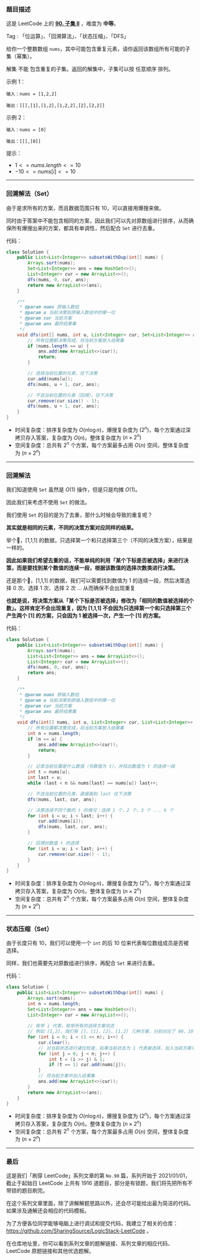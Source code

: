 ### 题目描述

这是 LeetCode 上的 **[90. 子集 II](https://leetcode-cn.com/problems/subsets-ii/solution/gong-shui-san-xie-yi-ti-shuang-jie-hui-s-g77q/)** ，难度为 **中等**。

Tag : 「位运算」、「回溯算法」、「状态压缩」、「DFS」



给你一个整数数组 `nums`，其中可能包含重复元素，请你返回该数组所有可能的子集（幂集）。

解集 不能 包含重复的子集。返回的解集中，子集可以按 任意顺序 排列。

示例 1：
```
输入：nums = [1,2,2]

输出：[[],[1],[1,2],[1,2,2],[2],[2,2]]
```
示例 2：
```
输入：nums = [0]

输出：[[],[0]]
```

提示：
* $1 <= nums.length <= 10$
* $-10 <= nums[i] <= 10$

---

### 回溯解法（Set）

由于是求所有的方案，而且数据范围只有 $10$，可以直接用爆搜来做。

同时由于答案中不能包含相同的方案，因此我们可以先对原数组进行排序，从而确保所有爆搜出来的方案，都具有单调性，然后配合 `Set` 进行去重。

代码：
```Java
class Solution {
    public List<List<Integer>> subsetsWithDup(int[] nums) {
        Arrays.sort(nums);
        Set<List<Integer>> ans = new HashSet<>();
        List<Integer> cur = new ArrayList<>();
        dfs(nums, 0, cur, ans);
        return new ArrayList<>(ans);
    }

    /**
     * @param nums 原输入数组
     * @param u 当前决策到原输入数组中的哪一位
     * @param cur 当前方案
     * @param ans 最终结果集
     */
    void dfs(int[] nums, int u, List<Integer> cur, Set<List<Integer>> ans) {
        // 所有位置都决策完成，将当前方案放入结果集
        if (nums.length == u) {
            ans.add(new ArrayList<>(cur));
            return;
        }

        // 选择当前位置的元素，往下决策
        cur.add(nums[u]);
        dfs(nums, u + 1, cur, ans);

        // 不选当前位置的元素（回溯），往下决策
        cur.remove(cur.size() - 1);
        dfs(nums, u + 1, cur, ans);
    }
}
```
* 时间复杂度：排序复杂度为 $O(n\log{n})$，爆搜复杂度为 $(2^n)$，每个方案通过深拷贝存入答案，复杂度为 $O(n)$。整体复杂度为 $(n \times 2^n)$
* 空间复杂度：总共有 $2^n$ 个方案，每个方案最多占用 $O(n)$ 空间，整体复杂度为 $(n \times 2^n)$

---

### 回溯解法

我们知道使用 `Set` 虽然是 $O(1)$ 操作，但是只是均摊 $O(1)$。

因此我们来考虑不使用 `Set` 的做法。

我们使用 `Set` 的目的是为了去重，那什么时候会导致的重复呢？

**其实就是相同的元素，不同的决策方案对应同样的结果。**

举个🌰，[1,1,1] 的数据，只选择第一个和只选择第三个（不同的决策方案），结果是一样的。

**因此如果我们希望去重的话，不能单纯的利用「某个下标是否被选择」来进行决策，而是要找到某个数值的连续一段，根据该数值的选择次数类进行决策。**

还是那个🌰，[1,1,1] 的数据，我们可以需要找到数值为 1 的连续一段，然后决策选择 0 次、选择 1 次、选择 2 次 ... 从而确保不会出现重复

**也就是说，将决策方案从「某个下标是否被选择」修改为「相同的数值被选择的个数」。这样肯定不会出现重复，因为 [1,1,1] 不会因为只选择第一个和只选择第三个产生两个 [1] 的方案，只会因为 1 被选择一次，产生一个 [1] 的方案。**

代码：
```Java
class Solution {
    public List<List<Integer>> subsetsWithDup(int[] nums) {
        Arrays.sort(nums);
        List<List<Integer>> ans = new ArrayList<>();
        List<Integer> cur = new ArrayList<>();
        dfs(nums, 0, cur, ans);
        return ans;
    }

    /**
     * @param nums 原输入数组
     * @param u 当前决策到原输入数组中的哪一位
     * @param cur 当前方案
     * @param ans 最终结果集
     */
    void dfs(int[] nums, int u, List<Integer> cur, List<List<Integer>> ans) {
        // 所有位置都决策完成，将当前方案放入结果集
        int n = nums.length;
        if (n == u) {
            ans.add(new ArrayList<>(cur));
            return;
        }

        // 记录当前位置是什么数值（令数值为 t），并找出数值为 t 的连续一段
        int t = nums[u];
        int last = u;
        while (last < n && nums[last] == nums[u]) last++;

        // 不选当前位置的元素，直接跳到 last 往下决策
        dfs(nums, last, cur, ans);

        // 决策选择不同个数的 t 的情况：选择 1 个、2 个、3 个 ... k 个
        for (int i = u; i < last; i++) {
            cur.add(nums[i]);
            dfs(nums, last, cur, ans);
        }

        // 回溯对数值 t 的选择
        for (int i = u; i < last; i++) {
            cur.remove(cur.size() - 1);
        }
    }
}
```
* 时间复杂度：排序复杂度为 $O(n\log{n})$，爆搜复杂度为 $(2^n)$，每个方案通过深拷贝存入答案，复杂度为 $O(n)$。整体复杂度为 $(n \times 2^n)$
* 空间复杂度：总共有 $2^n$ 个方案，每个方案最多占用 $O(n)$ 空间，整体复杂度为 $(n \times 2^n)$

---

### 状态压缩（Set）

由于长度只有 10，我们可以使用一个 `int` 的后 $10$ 位来代表每位数组成员是否被选择。

同样，我们也需要先对原数组进行排序，再配合 `Set` 来进行去重。

代码：
```Java
class Solution {
    public List<List<Integer>> subsetsWithDup(int[] nums) {
        Arrays.sort(nums);
        int n = nums.length;
        Set<List<Integer>> ans = new HashSet<>();
        List<Integer> cur = new ArrayList<>();
        
        // 枚举 i 代表，枚举所有的选择方案状态
        // 例如 [1,2]，我们有 []、[1]、[2]、[1,2] 几种方案，分别对应了 00、10、01、11 几种状态
        for (int i = 0; i < (1 << n); i++) {
            cur.clear();
            // 对当前状态进行诸位检查，如果当前状态为 1 代表被选择，加入当前方案中
            for (int j = 0; j < n; j++) {
                int t = (i >> j) & 1;
                if (t == 1) cur.add(nums[j]);
            }
            // 将当前方案中加入结果集
            ans.add(new ArrayList<>(cur));
        }
        return new ArrayList<>(ans);
    }
}
```
* 时间复杂度：排序复杂度为 $O(n\log{n})$，爆搜复杂度为 $(2^n)$，每个方案通过深拷贝存入答案，复杂度为 $O(n)$。整体复杂度为 $(n \times 2^n)$
* 空间复杂度：总共有 $2^n$ 个方案，每个方案最多占用 $O(n)$ 空间，整体复杂度为 $(n \times 2^n)$

---

### 最后

这是我们「刷穿 LeetCode」系列文章的第 `No.90` 篇，系列开始于 2021/01/01，截止于起始日 LeetCode 上共有 1916 道题目，部分是有锁题，我们将先把所有不带锁的题目刷完。

在这个系列文章里面，除了讲解解题思路以外，还会尽可能给出最为简洁的代码。如果涉及通解还会相应的代码模板。

为了方便各位同学能够电脑上进行调试和提交代码，我建立了相关的仓库：https://github.com/SharingSource/LogicStack-LeetCode 。

在仓库地址里，你可以看到系列文章的题解链接、系列文章的相应代码、LeetCode 原题链接和其他优选题解。

